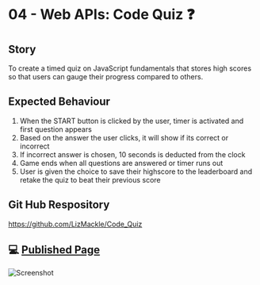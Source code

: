 # 04 - Web APIs: Code Quiz ❓

## Story
To create a timed quiz on JavaScript fundamentals that stores high scores so that users can gauge their progress compared to others.

## Expected Behaviour
1. When the START button is clicked by the user, timer is activated and first question appears 
2. Based on the answer the user clicks, it will show if its correct or incorrect 
3. If incorrect answer is chosen, 10 seconds is deducted from the clock
4. Game ends when all questions are answered or timer runs out
5. User is given the choice to save their highscore to the leaderboard and retake the quiz to beat their previous score

## Git Hub Respository 
https://github.com/LizMackle/Code_Quiz

## 💻 [Published Page](https://lizmackle.github.io/Code_Quiz/)
![Screenshot](https://user-images.githubusercontent.com/93589073/148749992-d76de089-804d-41d9-8552-70b3f9186a89.PNG)
